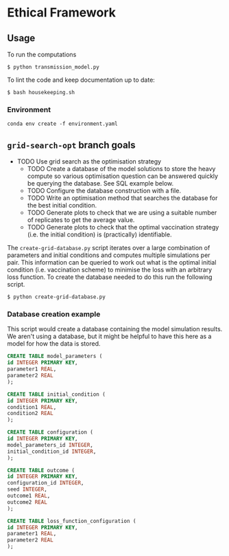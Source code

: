 # Ethical Framework

## Usage

To run the computations

```
$ python transmission_model.py
```

To lint the code and keep documentation up to date:

```
$ bash housekeeping.sh
```

### Environment

```
conda env create -f environment.yaml
```

## `grid-search-opt` branch goals

- TODO Use grid search as the optimisation strategy
  + TODO Create a database of the model solutions to store the heavy
    compute so various optimisation question can be answered quickly
    be querying the database. See SQL example below.
  + TODO Configure the database construction with a file.
  + TODO Write an optimisation method that searches the database for
    the best initial condition.
  + TODO Generate plots to check that we are using a suitable number
    of replicates to get the average value.
  + TODO Generate plots to check that the optimal vaccination strategy
    (i.e. the initial condition) is (practically) identifiable.

The `create-grid-database.py` script iterates over a large combination
of parameters and initial conditions and computes multiple simulations
per pair. This information can be queried to work out what is the
optimal initial condition (i.e. vaccination scheme) to minimise the
loss with an arbitrary loss function. To create the database needed to
do this run the following script.

```
$ python create-grid-database.py
```

### Database creation example

This script would create a database containing the model simulation
results. We aren't using a database, but it might be helpful to have
this here as a model for how the data is stored.

```sql
CREATE TABLE model_parameters (
id INTEGER PRIMARY KEY,
parameter1 REAL,
parameter2 REAL
);

CREATE TABLE initial_condition (
id INTEGER PRIMARY KEY,
condition1 REAL,
condition2 REAL
);

CREATE TABLE configuration (
id INTEGER PRIMARY KEY,
model_parameters_id INTEGER,
initial_condition_id INTEGER,
);

CREATE TABLE outcome (
id INTEGER PRIMARY KEY,
configuration_id INTEGER,
seed INTEGER,
outcome1 REAL,
outcome2 REAL
);

CREATE TABLE loss_function_configuration (
id INTEGER PRIMARY KEY,
parameter1 REAL,
parameter2 REAL
);
```
